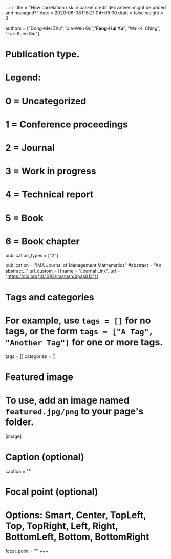 +++
title = "How correlation risk in basket credit derivatives might be priced and managed?"
date = 2020-06-08T16:21:04+08:00
draft = false
weight = 3

authors = ["Dong-Mei Zhu", "Jia-Wen Gu","**Feng-Hui Yu**", "Wai-Ki Ching",  "Tak-Kuen Siu"]

# Publication type.
# Legend:
# 0 = Uncategorized
# 1 = Conference proceedings
# 2 = Journal
# 3 = Work in progress
# 4 = Technical report
# 5 = Book
# 6 = Book chapter
publication_types = ["2"]

publication = "IMA Journal of Management Mathematics"
#abstract = "An abstract..."
url_custom = [{name = "Journal Link", url = "https://doi.org/10.1093/imaman/dpaa013"}]

# Tags and categories
# For example, use `tags = []` for no tags, or the form `tags = ["A Tag", "Another Tag"]` for one or more tags.
tags = []
categories = []

# Featured image
# To use, add an image named `featured.jpg/png` to your page's folder. 
[image]
  # Caption (optional)
  caption = ""

  # Focal point (optional)
  # Options: Smart, Center, TopLeft, Top, TopRight, Left, Right, BottomLeft, Bottom, BottomRight
  focal_point = ""
+++

